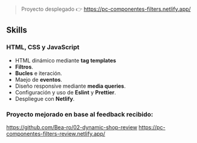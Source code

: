 > Proyecto desplegado 👉 https://pc-componentes-filters.netlify.app/

## Skills

### HTML, CSS y JavaScript

- HTML dinámico mediante **tag templates**
- **Filtros**.
- **Bucles** e iteración.
- Maejo de **eventos**.
- Diseño responsive mediante **media queries**.
- Configuración y uso de **Eslint** y **Prettier**.
- Despliegue con **Netlify**.

### Proyecto mejorado en base al feedback recibido:

https://github.com/Bea-ro/02-dynamic-shop-review
https://pc-componentes-filters-review.netlify.app/
